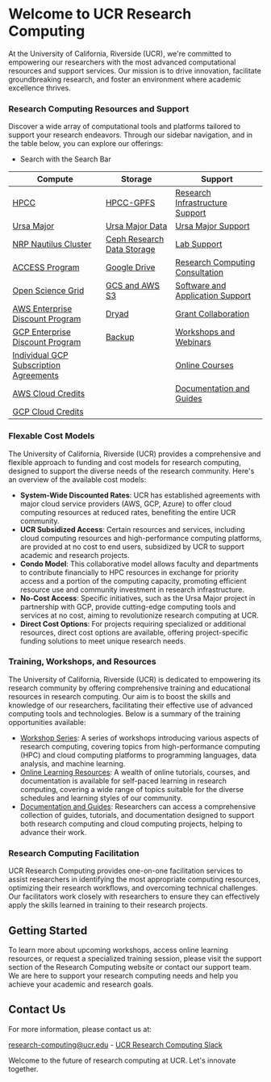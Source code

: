 
# Welcome to UCR Research Computing

At the University of California, Riverside (UCR), we're committed to empowering our researchers with the most advanced computational resources and support services. Our mission is to drive innovation, facilitate groundbreaking research, and foster an environment where academic excellence thrives.

### Research Computing Resources and Support

Discover a wide array of computational tools and platforms tailored to support your research endeavors. Through our sidebar navigation, and in the table below, you can explore our offerings: 
- Search with the Search Bar

| Compute                                          | Storage                                  | Support                                                 |
|--------------------------------------------------|------------------------------------------|---------------------------------------------------------|
| [HPCC](hpcc.ucr.edu)                             | [HPCC-GPFS](./pages/hpcc_gpfs.md)        | [Research Infrastructure Support](./pages/research_infrastructure_support.md) |
| [Ursa Major](./pages/ursa_major.md)              | [Ursa Major Data](./pages/ursa_major_data.md) | [Ursa Major Support](./pages/ursa_major.md)             |
| [NRP Nautilus Cluster](./pages/Nautilus.md)      | [Ceph Research Data Storage](./pages/ceph_secure_research_storage.md) | [Lab Support](./pages/lab-support.md) |
| [ACCESS Program](./pages/nsf_access.md)          | [Google Drive](./pages/Google_Drive.md)  | [Research Computing Consultation](./pages/research_facilitation.md) |
| [Open Science Grid](./pages/open_science_grid.md)| [GCS and AWS S3](./pages/gcs_aws_s3.md)  | [Software and Application Support](./pages/software_and_application_support.md) |
| [AWS Enterprise Discount Program](./pages/gcp_aws_edp.md) | [Dryad](https://datadryad.org/stash)     | [Grant Collaboration](./pages/grant_colab.md) |
| [GCP Enterprise Discount Program](./pages/gcp_aws_edp.md) | [Backup](./pages/backup.md)              | [Workshops and Webinars](./pages/workshops_and_webinars.md) |
| [Individual GCP Subscription Agreements](./pages/gcp_subscription_agreements.md) |  | [Online Courses](./pages/online_courses.md)            |
| [AWS Cloud Credits](./pages/GCP_and_AWS_Cloud_Credits.md) |  | [Documentation and Guides](./pages/documentation_and_guides.md) |
| [GCP Cloud Credits](./pages/GCP_and_AWS_Cloud_Credits.md) |  |  |



### Flexable Cost Models

The University of California, Riverside (UCR) provides a comprehensive and flexible approach to funding and cost models for research computing, designed to support the diverse needs of the research community. Here's an overview of the available cost models:

- **System-Wide Discounted Rates**: UCR has established agreements with major cloud service providers (AWS, GCP, Azure) to offer cloud computing resources at reduced rates, benefiting the entire UCR community.
- **UCR Subsidized Access**: Certain resources and services, including cloud computing resources and high-performance computing platforms, are provided at no cost to end users, subsidized by UCR to support academic and research projects.
- **Condo Model**: This collaborative model allows faculty and departments to contribute financially to HPC resources in exchange for priority access and a portion of the computing capacity, promoting efficient resource use and community investment in research infrastructure.
- **No-Cost Access**: Specific initiatives, such as the Ursa Major project in partnership with GCP, provide cutting-edge computing tools and services at no cost, aiming to revolutionize research computing at UCR.
- **Direct Cost Options**: For projects requiring specialized or additional resources, direct cost options are available, offering project-specific funding solutions to meet unique research needs.

### Training, Workshops, and Resources

The University of California, Riverside (UCR) is dedicated to empowering its research community by offering comprehensive training and educational resources in research computing. Our aim is to boost the skills and knowledge of our researchers, facilitating their effective use of advanced computing tools and technologies. Below is a summary of the training opportunities available:

- [Workshop Series](./pages/workshops_and_webinars.md): A series of workshops introducing various aspects of research computing, covering topics from high-performance computing (HPC) and cloud computing platforms to programming languages, data analysis, and machine learning.
- [Online Learning Resources](./pages/online_courses.md): A wealth of online tutorials, courses, and documentation is available for self-paced learning in research computing, covering a wide range of topics suitable for the diverse schedules and learning styles of our community.
- [Documentation and Guides](./pages/documentation_and_guides.md): Researchers can access a comprehensive collection of guides, tutorials, and documentation designed to support both research computing and cloud computing projects, helping to advance their work.

### Research Computing Facilitation

UCR Research Computing provides one-on-one facilitation services to assist researchers in identifying the most appropriate computing resources, optimizing their research workflows, and overcoming technical challenges. Our facilitators work closely with researchers to ensure they can effectively apply the skills learned in training to their research projects.

## Getting Started

To learn more about upcoming workshops, access online learning resources, or request a specialized training session, please visit the support section of the Research Computing website or contact our support team. We are here to support your research computing needs and help you achieve your academic and research goals.

## Contact Us

For more information, please contact us at:

[research-computing@ucr.edu](./pages/mailto:research-computing@ucr.edu) - [UCR Research Computing Slack](./pages/https://ucr-research-compute.slack.com/)

Welcome to the future of research computing at UCR. Let's innovate together.


